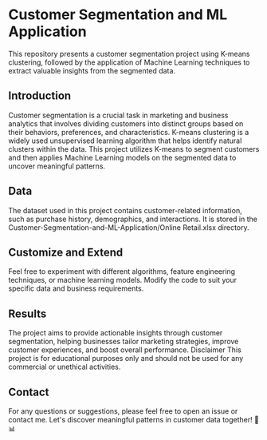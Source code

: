 # Customer Segmentation and ML Application
This repository presents a customer segmentation project using K-means clustering, followed by the application of Machine Learning techniques to extract valuable insights from the segmented data.
## Introduction
Customer segmentation is a crucial task in marketing and business analytics that involves dividing customers into distinct groups based on their behaviors, preferences, and characteristics. K-means clustering is a widely used unsupervised learning algorithm that helps identify natural clusters within the data. This project utilizes K-means to segment customers and then applies Machine Learning models on the segmented data to uncover meaningful patterns.
## Data
The dataset used in this project contains customer-related information, such as purchase history, demographics, and interactions. It is stored in the Customer-Segmentation-and-ML-Application/Online Retail.xlsx directory.
## Customize and Extend
Feel free to experiment with different algorithms, feature engineering techniques, or machine learning models. Modify the code to suit your specific data and business requirements.
## Results
The project aims to provide actionable insights through customer segmentation, helping businesses tailor marketing strategies, improve customer experiences, and boost overall performance.
Disclaimer
This project is for educational purposes only and should not be used for any commercial or unethical activities.
## Contact
For any questions or suggestions, please feel free to open an issue or contact me.
Let's discover meaningful patterns in customer data together! 🎯📊
